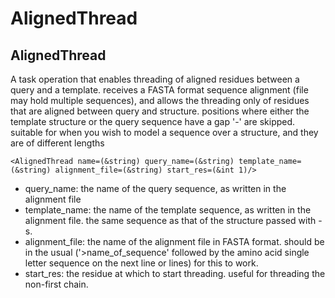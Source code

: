 # AlignedThread
## AlignedThread

A task operation that enables threading of aligned residues between a query and a template. receives a FASTA format sequence alignment (file may hold multiple sequences), and allows the threading only of residues that are aligned between query and structure. positions where either the template structure or the query sequence have a gap '-' are skipped. suitable for when you wish to model a sequence over a structure, and they are of different lengths

```
<AlignedThread name=(&string) query_name=(&string) template_name=(&string) alignment_file=(&string) start_res=(&int 1)/>
```

- query_name: the name of the query sequence, as written in the alignment file
- template_name: the name of the template sequence, as written in the alignment file. the same sequence as that of the structure passed with -s.
- alignment_file: the name of the alignment file in FASTA format. should be in the usual ('>name_of_sequence' followed by the amino acid single letter sequence on the next line or lines) for this to work.
- start_res: the residue at which to start threading. useful for threading the non-first chain. 

